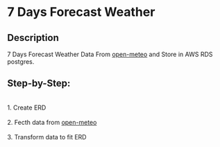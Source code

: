 <h1>7 Days Forecast Weather</h1>

<h2>Description</h2>
7 Days Forecast Weather Data From <a href="https://open-meteo.com/">open-meteo</a> and Store in AWS RDS postgres.
<br />


<h2>Step-by-Step:</h2>

<br />
1. Create ERD
<br/>
<br/>
2. Fecth data from <a href="https://open-meteo.com/">open-meteo</a>
<br/>
<br/>
3. Transform data to fit ERD
<br/>
<br/>



<!--
 ```diff
- text in red
+ text in green
! text in orange
# text in gray
@@ text in purple (and bold)@@
```
--!>


